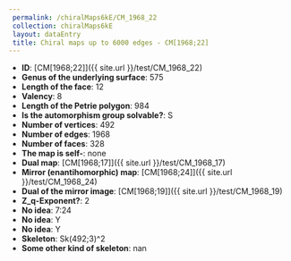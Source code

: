 ```yaml
--- 
 permalink: /chiralMaps6kE/CM_1968_22 
 collection: chiralMaps6kE
 layout: dataEntry
 title: Chiral maps up to 6000 edges - CM[1968;22]
---
```


- **ID**: [CM[1968;22]]({{ site.url }}/test/CM_1968_22)
- **Genus of the underlying surface**: 575
- **Length of the face**: 12
- **Valency**: 8
- **Length of the Petrie polygon**: 984
- **Is the automorphism group solvable?**: S
- **Number of vertices**: 492
- **Number of edges**: 1968
- **Number of faces**: 328
- **The map is self-**: none
- **Dual map**: [CM[1968;17]]({{ site.url }}/test/CM_1968_17)
- **Mirror (enantihomorphic) map**: [CM[1968;24]]({{ site.url }}/test/CM_1968_24)
- **Dual of the mirror image**: [CM[1968;19]]({{ site.url }}/test/CM_1968_19)
- **Z_q-Exponent?**: 2
- **No idea**:  7:24
- **No idea**: Y
- **No idea**: Y
- **Skeleton**: Sk(492;3)^2
- **Some other kind of skeleton**: nan
